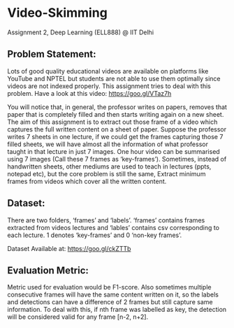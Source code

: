 # Video-Skimming
Assignment 2, Deep Learning (ELL888) @ IIT Delhi

## Problem Statement:

Lots of good quality educational videos are available on platforms like YouTube and NPTEL but students are not able to use them optimally since videos are not indexed properly. This assignment tries to deal with this problem. Have a look at this video: https://goo.gl/VTaz7h

You will notice that, in general, the professor writes on papers, removes that paper that is completely filled and then starts writing again on a new sheet. The aim of this assignment is to extract out those frame of a video which captures the full written content on a sheet of paper.
Suppose the professor writes 7 sheets in one lecture, if we could get the frames capturing those 7 filled sheets, we will have almost all the information of what professor taught in that lecture in just 7 images. One hour video can be summarised using 7 images (Call these 7 frames as ‘key-frames’).
Sometimes, instead of handwritten sheets, other mediums are used to teach in lectures (ppts, notepad etc), but the core problem is still the same, 
Extract minimum frames from videos which cover all the written content.


## Dataset:

There are two folders, ‘frames’ and ‘labels’. ‘frames’ contains frames extracted from videos lectures and ‘lables’ contains csv corresponding to each lecture. 1 denotes ‘key-frames’ and 0 ‘non-key frames’. 

Dataset Available at: https://goo.gl/ckZTTb


## Evaluation Metric:

Metric used for evaluation would be F1-score. Also sometimes multiple consecutive frames will have the same content written on it, so the labels and detections can have a difference of 2 frames but still capture same information. To deal with this, if nth frame was labelled as key, the detection will be considered valid for any frame [n-2, n+2].
